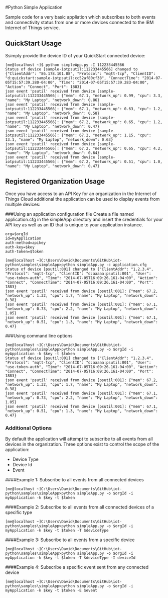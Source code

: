 #Python Simple Application

Sample code for a very basic appliation which subscribes to both events and connectivity status from one or more devices connected to the IBM Internet of Things service.

## QuickStart Usage
Ssimply provide the device ID of your QuickStart connected device: 
```
[me@localhost ~]$ python simpleApp.py -I 112233445566
Status of device [sample-iotpsutil:112233445566] changed to {"ClientAddr": "86.178.101.88", "Protocol": "mqtt-tcp", "ClientID": "d:quickstart:sample-iotpsutil:cc52af80cf38", "ConnectTime": "2014-07-05T15:57:39.280-04:00", "Time": "2014-07-05T15:57:39.283-04:00", "Action": "Connect", "Port": 1883}
json event 'psutil' received from device [sample-iotpsutil:112233445566]: {"mem": 67.1, "network_up": 0.99, "cpu": 3.3, "name": "My Laptop", "network_down": 0.86}
json event 'psutil' received from device [sample-iotpsutil:112233445566]: {"mem": 67.1, "network_up": 0.63, "cpu": 1.2, "name": "My Laptop", "network_down": 0.58}
json event 'psutil' received from device [sample-iotpsutil:112233445566]: {"mem": 67.2, "network_up": 0.65, "cpu": 1.2, "name": "My Laptop", "network_down": 0.47}
json event 'psutil' received from device [sample-iotpsutil:112233445566]: {"mem": 67.2, "network_up": 1.15, "cpu": 13.1, "name": "My Laptop", "network_down": 0.63}
json event 'psutil' received from device [sample-iotpsutil:112233445566]: {"mem": 67.2, "network_up": 0.65, "cpu": 4.2, "name": "My Laptop", "network_down": 0.64}
json event 'psutil' received from device [sample-iotpsutil:112233445566]: {"mem": 67.2, "network_up": 0.51, "cpu": 1.0, "name": "My Laptop", "network_down": 0.47}
```

## Registered Organization Usage
Once you have access to an API Key for an organization in the Internet of Things Cloud additional the application can be used to display events from multiple devices: 

###Using an application configuration file
Create a file named application.cfg in the simpleApp directory and insert the credentials for your API key as well as an ID that is unique to your application instance. 
```
org=$orgId
id=myApplication
auth-method=apikey
auth-key=$key
auth-token=$token
```

```
[me@localhost ~]C:\Users\David\Documents\GitHub\iot-python\samples\simpleApp>python simpleApp.py -c application.cfg
Status of device [psutil:001] changed to {"ClientAddr": "1.2.3.4", "Protocol": "mqtt-tcp", "ClientID": "d:aaaaa:psutil:001", "User": "use-token-auth", "Time": "2014-07-05T16:09:26.161-04:00", "Action": "Connect", "ConnectTime": "2014-07-05T16:09:26.161-04:00", "Port": 1883}
json event 'psutil' received from device [psutil:001]: {"mem": 67.2, "network_up": 1.32, "cpu": 1.7, "name": "My Laptop", "network_down": 0.38}
json event 'psutil' received from device [psutil:001]: {"mem": 67.1, "network_up": 0.73, "cpu": 2.2, "name": "My Laptop", "network_down": 1.05}
json event 'psutil' received from device [psutil:001]: {"mem": 67.1, "network_up": 0.51, "cpu": 1.3, "name": "My Laptop", "network_down": 0.47}
```

###Using command line options
```
[me@localhost ~]C:\Users\David\Documents\GitHub\iot-python\samples\simpleApp>python simpleApp.py -o $orgId -i myApplication -k $key -t $token
Status of device [psutil:001] changed to {"ClientAddr": "1.2.3.4", "Protocol": "mqtt-tcp", "ClientID": "d:aaaaa:psutil:001", "User": "use-token-auth", "Time": "2014-07-05T16:09:26.161-04:00", "Action": "Connect", "ConnectTime": "2014-07-05T16:09:26.161-04:00", "Port": 1883}
json event 'psutil' received from device [psutil:001]: {"mem": 67.2, "network_up": 1.32, "cpu": 1.7, "name": "My Laptop", "network_down": 0.38}
json event 'psutil' received from device [psutil:001]: {"mem": 67.1, "network_up": 0.73, "cpu": 2.2, "name": "My Laptop", "network_down": 1.05}
json event 'psutil' received from device [psutil:001]: {"mem": 67.1, "network_up": 0.51, "cpu": 1.3, "name": "My Laptop", "network_down": 0.47}
```

### Additional Options
By default the application will attempt to subscribe to all events from all devices in the organization.  Three options exist to control the scope of the application:
 * Device Type
 * Device Id
 * Event

####Example 1: Subscribe to all events from all connected devices
```
[me@localhost ~]C:\Users\David\Documents\GitHub\iot-python\samples\simpleApp>python simpleApp.py -o $orgId -i myApplication -k $key -t $token
```

####Example 2: Subscribe to all events from all connected devices of a specific type
```
[me@localhost ~]C:\Users\David\Documents\GitHub\iot-python\samples\simpleApp>python simpleApp.py -o $orgId -i myApplication -k $key -t $token -T $deviceType
```

####Example 3: Subscribe to all events from a specific device
```
[me@localhost ~]C:\Users\David\Documents\GitHub\iot-python\samples\simpleApp>python simpleApp.py -o $orgId -i myApplication -k $key -t $token -T $deviceType -I deviceId
```

####Example 4: Subscribe a specific event sent from any connected device
```
[me@localhost ~]C:\Users\David\Documents\GitHub\iot-python\samples\simpleApp>python simpleApp.py -o $orgId -i myApplication -k $key -t $token -E $event
```
